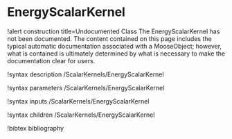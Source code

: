 <!-- MOOSE Documentation Stub: Remove this when content is added. -->

# EnergyScalarKernel

!alert construction title=Undocumented Class
The EnergyScalarKernel has not been documented. The content contained on this page includes the
typical automatic documentation associated with a MooseObject; however, what is contained is
ultimately determined by what is necessary to make the documentation clear for users.

!syntax description /ScalarKernels/EnergyScalarKernel

!syntax parameters /ScalarKernels/EnergyScalarKernel

!syntax inputs /ScalarKernels/EnergyScalarKernel

!syntax children /ScalarKernels/EnergyScalarKernel

!bibtex bibliography
